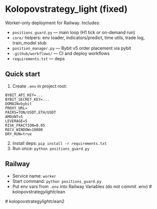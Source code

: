 # Kolopovstrategy_light (fixed)

Worker-only deployment for Railway. Includes:
- `positions_guard.py` — main loop (H1 tick or on-demand run)
- `core/` helpers: env loader, indicators/predict, time utils, trade log, train_model stub
- `position_manager.py` — Bybit v5 order placement via pybit
- `.github/workflows/` — CI and deploy workflows
- `requirements.txt` — deps

## Quick start
1) Create `.env` in project root:
```
BYBIT_API_KEY=...
BYBIT_SECRET_KEY=...
DOMAIN=bybit
PROXY_URL=
PAIRS=TON/USDT,ETH/USDT
AMOUNT=5
LEVERAGE=5
RISK_FRACTION=0.05
RECV_WINDOW=10000
DRY_RUN=true
```
2) Install deps: `pip install -r requirements.txt`
3) Run once: `python positions_guard.py`

## Railway
- Service name: `worker`
- Start command: `python positions_guard.py`
- Put env vars from `.env` into Railway Variables (do not commit .env)
#   k o l o p o v s t r a t e g y _ l i g h t _ c l e a n 

 

 
#   k o l o p o v s t r a t e g y _ l i g h t _ c l e a n 2  
 